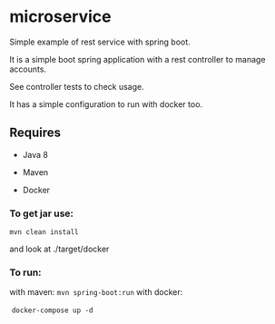 # microservice
Simple example of rest service with spring boot.

It is a simple boot spring application with a rest controller to manage accounts.

See controller tests to check usage.

It has a simple configuration to run with docker too. 

## Requires 

- Java 8


- Maven


- Docker

### To get jar use:

  `mvn clean install`

and look at ./target/docker

### To run:

 with maven:
 	`mvn spring-boot:run`
 with docker:

​	`docker-compose up -d`



